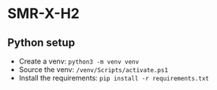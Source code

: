 # SMR-X-H2

## Python setup

- Create a venv: `python3 -m venv venv`
- Source the venv: `/venv/Scripts/activate.ps1`
- Install the requirements: `pip install -r requirements.txt`

